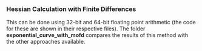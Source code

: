 ### Hessian Calculation with Finite Differences

This can be done using 32-bit and 64-bit floating point arithmetic (the code for these are shown in their respective files). The folder **exponential_curve_with_mofd** compares the results of this method with the other approaches available.
